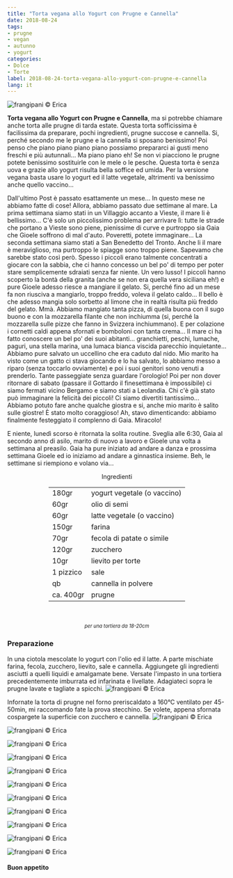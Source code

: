 ```yaml
---
title: "Torta vegana allo Yogurt con Prugne e Cannella"
date: 2018-08-24
tags:
- prugne
- vegan
- autunno
- yogurt
categories:
- Dolce
- Torte
label: 2018-08-24-torta-vegana-allo-yogurt-con-prugne-e-cannella
lang: it 
---
```

![](../2018-08-24-torta-vegana-allo-yogurt-con-prugne-e-cannella/header.jpg "frangipani © Erica")

**Torta vegana allo Yogurt con Prugne e Cannella**, ma si potrebbe chiamare anche torta alle prugne di tarda estate. Questa torta sofficissima è facilissima da preparare, pochi ingredienti, prugne succose e cannella. Si, perché secondo me le prugne e la cannella si sposano benissimo! Poi penso che piano piano piano piano possiamo prepararci ai gusti meno freschi e più autunnali... Ma piano piano eh! Se non vi piacciono le prugne potete benissimo sostituirle con le mele o le pesche. Questa torta è senza uova e grazie allo yogurt risulta bella soffice ed umida. Per la versione vegana basta usare lo yogurt ed il latte vegetale, altrimenti va benissimo anche quello vaccino...

Dall'ultimo Post è passato esattamente un mese... In questo mese ne abbiamo fatte di cose! Allora, abbiamo passato due settimane al mare. La prima settimana siamo stati in un Villaggio accanto a Vieste, il mare li è bellissimo... C'è solo un piccolissimo problema per arrivare lì: tutte le strade che portano a Vieste sono piene, pienissime di curve e purtroppo sia Gaia che Gioele soffrono di mal d'auto. Poveretti, potete immaginare... La seconda settimana siamo stati a San Benedetto del Tronto. Anche li il mare è meraviglioso, ma purtroppo le spiagge sono troppo piene. Sapevamo che sarebbe stato così però. Spesso i piccoli erano talmente concentrati a giocare con la sabbia, che ci hanno concesso un bel po' di tempo per poter stare semplicemente sdraiati senza far niente. Un vero lusso! I piccoli hanno scoperto la bontà della granita (anche se non era quella vera siciliana eh!) e pure Gioele adesso riesce a mangiare il gelato. Si, perché fino ad un mese fa non riusciva a mangiarlo, troppo freddo, voleva il gelato caldo... Il bello è che adesso mangia solo sorbetto al limone che in realtà risulta più freddo del gelato. Mmà. Abbiamo mangiato tanta pizza, di quella buona con il sugo buono e con la mozzarella filante che non inchiumma (si, perché la mozzarella sulle pizze che fanno in Svizzera inchiummano). E per colazione i cornetti caldi appena sfornati e bomboloni con tanta crema... Il mare ci ha fatto conoscere un bel po' dei suoi abitanti... granchietti, peschi, lumache, paguri, una stella marina, una lumaca bianca viscida parecchio inquietante... Abbiamo pure salvato un uccellino che era caduto dal nido. Mio marito ha visto come un gatto ci stava giocando e lo ha salvato, lo abbiamo messo a riparo (senza toccarlo ovviamente) e poi i suoi genitori sono venuti a prenderlo. Tante passeggiate senza guardare l'orologio! Poi per non dover ritornare di sabato (passare il Gottardo il finesettimana è impossibile) ci siamo fermati vicino Bergamo e siamo stati a Leolandia. Chi c'è già stato può immaginare la felicità dei piccoli! Ci siamo divertiti tantissimo... Abbiamo potuto fare anche qualche giostra e si, anche mio marito è salito sulle giostre! È stato molto coraggioso! Ah, stavo dimenticando: abbiamo finalmente festeggiato il complenno di Gaia. Miracolo!

E niente, lunedì scorso è ritornata la solita routine. Sveglia alle 6:30, Gaia al secondo anno di asilo, marito di nuovo a lavoro e Gioele una volta a settimana al preasilo. Gaia ha pure iniziato ad andare a danza e prossima settimana Gioele ed io iniziamo ad andare a ginnastica insieme. Beh, le settimane si riempiono e volano via...

<div id="wrapper" style="text-align: center">
  <div id="yourdiv" style="display: inline-block;">
    <div class="ingredients" itemscope itemtype="http://schema.org/Recipe">
      <span itemprop="name" style="display:none;">Torta vegana allo Yogurt con Prugne e Cannella</span>
      <span itemprop="recipeCategory" style="display:none;">Dolce</span>
      <img itemprop="image" style="display:none;" class="ignore-gallery-item" src="../2018-08-24-torta-vegana-allo-yogurt-con-prugne-e-cannella/header.jpeg"/>
      <span itemprop="author" style="display:none;">Erica Raiano</span>
      <span itemprop="description" style="display:none;">Torta vegana allo Yogurt con Prugne e Cannella, questa torta sofficissima è facilissima da preparare, pochi ingredienti, prugne succose e cannella.</span>
      <div class="ingredients-title">Ingredienti</div>
      <table>
        <tbody>
          </tr>
          <tr itemprop="recipeIngredient">
            <td>180gr</td>
            <td>yogurt vegetale (o vaccino)</td>
          </tr>
          <tr itemprop="recipeIngredient">
            <td>60gr</td>
            <td>olio di semi</td>
          </tr>
          <tr itemprop="recipeIngredient">
            <td>60gr</td>
            <td>latte vegetale (o vaccino)</td>
          </tr>
          <tr itemprop="recipeIngredient">
            <td>150gr</td>
            <td>farina</td>
          </tr>
          <tr itemprop="recipeIngredient">
            <td>70gr</td>
            <td>fecola di patate o simile</td>
          </tr>
          <tr itemprop="recipeIngredient">
            <td>120gr</td>
            <td>zucchero</td>
          </tr>
          <tr itemprop="recipeIngredient">
            <td>10gr</td>
            <td>lievito per torte</td>
          </tr>
          <tr itemprop="recipeIngredient">
            <td>1 pizzico</td>
            <td>sale</td>
          </tr>
          <tr itemprop="recipeIngredient">
            <td>qb</td>
            <td>cannella in polvere</td>
          </tr>
          <tr itemprop="recipeIngredient">
            <td>ca. 400gr</td>
            <td>prugne</td>
        </tbody>
      </table>
      <br></br>
      <i class="pull-right" style="font-size: 80%;">per una tortiera da 18-20cm</i>
    </div>
  </div>
</div>


<h3>
  <font color="grey">
    <i class="fa-solid fa-gears"></i>
  </font> Preparazione
</h3>

In una ciotola mescolate lo yogurt con l'olio ed il latte. A parte mischiate farina, fecola, zucchero, lievito, sale e cannella. Aggiungete gli ingredienti asciutti a quelli liquidi e amalgamate bene. Versate l'impasto in una tortiera precedentemente imburrata ed infarinata e livellate. Adagiateci sopra le prugne lavate e tagliate a spicchi.
![](../2018-08-24-torta-vegana-allo-yogurt-con-prugne-e-cannella/teglia.jpg "frangipani © Erica")

Infornate la torta di prugne nel forno preriscaldato a 160°C ventilato per 45-50min, mi raccomando fate la prova stecchino. Se volete, appena sfornata cospargete la superficie con zucchero e cannella.
![](../2018-08-24-torta-vegana-allo-yogurt-con-prugne-e-cannella/risultato1.jpg "frangipani © Erica")

![](../2018-08-24-torta-vegana-allo-yogurt-con-prugne-e-cannella/risultato2.jpg "frangipani © Erica")

![](../2018-08-24-torta-vegana-allo-yogurt-con-prugne-e-cannella/risultato3.jpg "frangipani © Erica")

![](../2018-08-24-torta-vegana-allo-yogurt-con-prugne-e-cannella/risultato4.jpg "frangipani © Erica")

![](../2018-08-24-torta-vegana-allo-yogurt-con-prugne-e-cannella/risultato5.jpg "frangipani © Erica")

![](../2018-08-24-torta-vegana-allo-yogurt-con-prugne-e-cannella/risultato6.jpg "frangipani © Erica")

![](../2018-08-24-torta-vegana-allo-yogurt-con-prugne-e-cannella/risultato7.jpg "frangipani © Erica")

![](../2018-08-24-torta-vegana-allo-yogurt-con-prugne-e-cannella/risultato8.jpg "frangipani © Erica")

![](../2018-08-24-torta-vegana-allo-yogurt-con-prugne-e-cannella/risultato9.jpg "frangipani © Erica")

![](../2018-08-24-torta-vegana-allo-yogurt-con-prugne-e-cannella/risultato10.jpg "frangipani © Erica")

![](../2018-08-24-torta-vegana-allo-yogurt-con-prugne-e-cannella/risultato11.jpg "frangipani © Erica")

<h4>Buon appetito
  <font color="red">
    <i class="fa-regular fa-face-smile"></i>
  </font>
</h4>